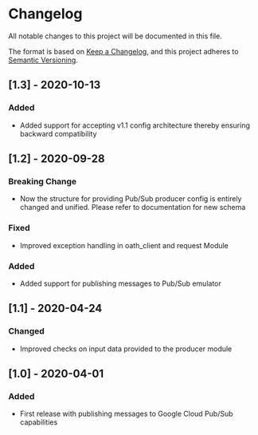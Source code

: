 # Changelog
All notable changes to this project will be documented in this file.

The format is based on [Keep a Changelog](https://keepachangelog.com/en/1.0.0/),
and this project adheres to [Semantic Versioning](https://semver.org/spec/v2.0.0.html).

## [1.3] - 2020-10-13
### Added
- Added support for accepting v1.1 config architecture thereby ensuring backward compatibility

## [1.2] - 2020-09-28
### Breaking Change
- Now the structure for providing Pub/Sub producer config is entirely changed and unified. Please refer to documentation for new schema

### Fixed
- Improved exception handling in oath_client and request Module

### Added
- Added support for publishing messages to Pub/Sub emulator

## [1.1] - 2020-04-24
### Changed
- Improved checks on input data provided to the producer module

## [1.0] - 2020-04-01
### Added
- First release with publishing messages to Google Cloud Pub/Sub capabilities
